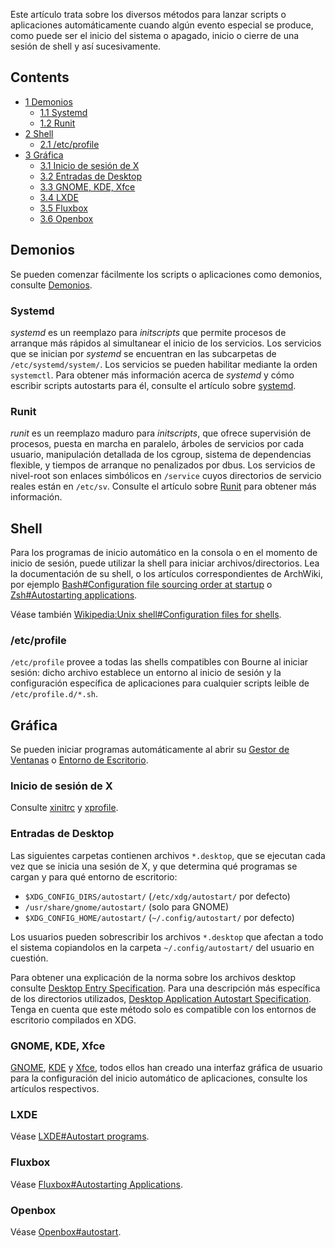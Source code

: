 Este artículo trata sobre los diversos métodos para lanzar scripts o aplicaciones automáticamente cuando algún evento especial se produce, como puede ser el inicio del sistema o apagado, inicio o cierre de una sesión de shell y así sucesivamente.

## Contents

*   [1 Demonios](#Demonios)
    *   [1.1 Systemd](#Systemd)
    *   [1.2 Runit](#Runit)
*   [2 Shell](#Shell)
    *   [2.1 /etc/profile](#.2Fetc.2Fprofile)
*   [3 Gráfica](#Gr.C3.A1fica)
    *   [3.1 Inicio de sesión de X](#Inicio_de_sesi.C3.B3n_de_X)
    *   [3.2 Entradas de Desktop](#Entradas_de_Desktop)
    *   [3.3 GNOME, KDE, Xfce](#GNOME.2C_KDE.2C_Xfce)
    *   [3.4 LXDE](#LXDE)
    *   [3.5 Fluxbox](#Fluxbox)
    *   [3.6 Openbox](#Openbox)

## Demonios

Se pueden comenzar fácilmente los scripts o aplicaciones como demonios, consulte [Demonios](/index.php/Daemons_(Espa%C3%B1ol) "Daemons (Español)").

### Systemd

_systemd_ es un reemplazo para _initscripts_ que permite procesos de arranque más rápidos al simultanear el inicio de los servicios. Los servicios que se inician por _systemd_ se encuentran en las subcarpetas de `/etc/systemd/system/`. Los servicios se pueden habilitar mediante la orden `systemctl`. Para obtener más información acerca de _systemd_ y cómo escribir scripts autostarts para él, consulte el artículo sobre [systemd](/index.php/Systemd_(Espa%C3%B1ol) "Systemd (Español)").

### Runit

_runit_ es un reemplazo maduro para _initscripts_, que ofrece supervisión de procesos, puesta en marcha en paralelo, árboles de servicios por cada usuario, manipulación detallada de los cgroup, sistema de dependencias flexible, y tiempos de arranque no penalizados por dbus. Los servicios de nivel-root son enlaces simbólicos en `/service` cuyos directorios de servicio reales están en `/etc/sv`. Consulte el artículo sobre [Runit](/index.php/Runit "Runit") para obtener más información.

## Shell

Para los programas de inicio automático en la consola o en el momento de inicio de sesión, puede utilizar la shell para iniciar archivos/directorios. Lea la documentación de su shell, o los artículos correspondientes de ArchWiki, por ejemplo [Bash#Configuration file sourcing order at startup](/index.php/Bash#Configuration_file_sourcing_order_at_startup "Bash") o [Zsh#Autostarting applications](/index.php/Zsh#Autostarting_applications "Zsh").

Véase también [Wikipedia:Unix shell#Configuration files for shells](https://en.wikipedia.org/wiki/Unix_shell#Configuration_files_for_shells "wikipedia:Unix shell").

### /etc/profile

`/etc/profile` provee a todas las shells compatibles con Bourne al iniciar sesión: dicho archivo establece un entorno al inicio de sesión y la configuración específica de aplicaciones para cualquier scripts leible de `/etc/profile.d/*.sh`.

## Gráfica

Se pueden iniciar programas automáticamente al abrir su [Gestor de Ventanas](/index.php/Window_Manager_(Espa%C3%B1ol) "Window Manager (Español)") o [Entorno de Escritorio](/index.php/Desktop_Environment_(Espa%C3%B1ol) "Desktop Environment (Español)").

### Inicio de sesión de X

Consulte [xinitrc](/index.php/Xinitrc_(Espa%C3%B1ol) "Xinitrc (Español)") y [xprofile](/index.php/Xprofile_(Espa%C3%B1ol) "Xprofile (Español)").

### Entradas de Desktop

Las siguientes carpetas contienen archivos `*.desktop`, que se ejecutan cada vez que se inicia una sesión de X, y que determina qué programas se cargan y para qué entorno de escritorio:

*   `$XDG_CONFIG_DIRS/autostart/` (`/etc/xdg/autostart/` por defecto)
*   `/usr/share/gnome/autostart/` (solo para GNOME)
*   `$XDG_CONFIG_HOME/autostart/` (`~/.config/autostart/` por defecto)

Los usuarios pueden sobrescribir los archivos `*.desktop` que afectan a todo el sistema copiandolos en la carpeta `~/.config/autostart/` del usuario en cuestión.

Para obtener una explicación de la norma sobre los archivos desktop consulte [Desktop Entry Specification](http://standards.freedesktop.org/desktop-entry-spec/latest/). Para una descripción más específica de los directorios utilizados, [Desktop Application Autostart Specification](http://standards.freedesktop.org/autostart-spec/autostart-spec-latest.html). Tenga en cuenta que este método solo es compatible con los entornos de escritorio compilados en XDG.

### GNOME, KDE, Xfce

[GNOME](/index.php/GNOME "GNOME"), [KDE](/index.php/KDE "KDE") y [Xfce](/index.php/Xfce "Xfce"), todos ellos han creado una interfaz gráfica de usuario para la configuración del inicio automático de aplicaciones, consulte los artículos respectivos.

### LXDE

Véase [LXDE#Autostart programs](/index.php/LXDE#Autostart_programs "LXDE").

### Fluxbox

Véase [Fluxbox#Autostarting Applications](/index.php/Fluxbox#Autostarting_Applications "Fluxbox").

### Openbox

Véase [Openbox#autostart](/index.php/Openbox#autostart "Openbox").